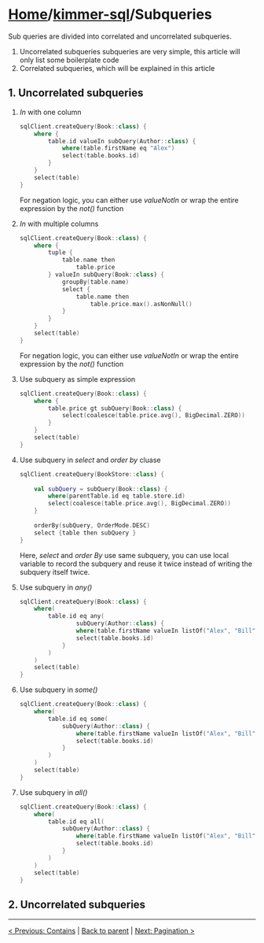 # [Home](https://github.com/babyfish-ct/kimmer)/[kimmer-sql](./README.md)/Subqueries

Sub queries are divided into correlated and uncorrelated subqueries.

1. Uncorrelated subqueries subqueries are very simple, this article will only list some boilerplate code
2. Correlated subqueries, which will be explained in this article

## 1. Uncorrelated subqueries

1. *In* with one column

    ```kt
    sqlClient.createQuery(Book::class) {
        where {
            table.id valueIn subQuery(Author::class) {
                where(table.firstName eq "Alex")
                select(table.books.id)
            }
        }
        select(table)
    }
    ```
    
    For negation logic, you can either use *valueNotIn* or wrap the entire expression by the *not()* function
    
2. *In* with multiple columns

    ```kt
    sqlClient.createQuery(Book::class) {
        where {
            tuple {
                table.name then
                    table.price
            } valueIn subQuery(Book::class) {
                groupBy(table.name)
                select {
                    table.name then
                        table.price.max().asNonNull()
                }
            }
        }
        select(table)
    }
    ```

    For negation logic, you can either use *valueNotIn* or wrap the entire expression by the *not()* function
    
3. Use subquery as simple expression

    ```kt
    sqlClient.createQuery(Book::class) {
        where {
            table.price gt subQuery(Book::class) {
                select(coalesce(table.price.avg(), BigDecimal.ZERO))
            }
        }
        select(table)
    }
    ```
    
4. Use subquery in *select* and *order by* cluase

    ```kt
    sqlClient.createQuery(BookStore::class) {
        
        val subQuery = subQuery(Book::class) {
            where(parentTable.id eq table.store.id)
            select(coalesce(table.price.avg(), BigDecimal.ZERO))
        }
        
        orderBy(subQuery, OrderMode.DESC)
        select {table then subQuery }
    }
    ```
    
    Here, *select* and *order By* use same subquery, you can use local variable to record the subquery and reuse it twice instead of writing the subquery itself twice.
    
5. Use subquery in *any()*

    ```kt
    sqlClient.createQuery(Book::class) {
        where(
            table.id eq any(
                    subQuery(Author::class) {
                    where(table.firstName valueIn listOf("Alex", "Bill"))
                    select(table.books.id)
                }
            )
        )
        select(table)
    }
    ```

6. Use subquery in *some()*

    ```kt
    sqlClient.createQuery(Book::class) {
        where(
            table.id eq some(
                subQuery(Author::class) {
                    where(table.firstName valueIn listOf("Alex", "Bill"))
                    select(table.books.id)
                }
            )
        )
        select(table)
    }
    ```
    
7. Use subquery in *all()*

    ```kt
    sqlClient.createQuery(Book::class) {
        where(
            table.id eq all(
                subQuery(Author::class) {
                    where(table.firstName valueIn listOf("Alex", "Bill"))
                    select(table.books.id)
                }
            )
        )
        select(table)
    }
    ```

## 2. Uncorrelated subqueries



------------------
[< Previous: Contains](./contains.md) | [Back to parent](./README.md) | [Next: Pagination >](./pagination.md)
